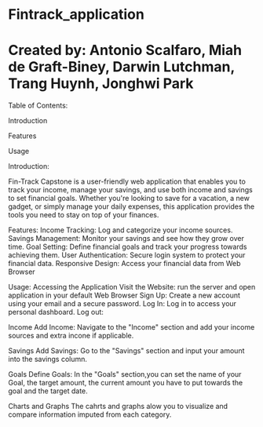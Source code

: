﻿# Fintrack_application
# Created by: Antonio Scalfaro, Miah de Graft-Biney, Darwin Lutchman, Trang Huynh, Jonghwi Park

Table of Contents:

Introduction

Features

Usage


Introduction:

Fin-Track Capstone is a user-friendly web application that enables you to track your income, manage your savings,
and use both income and savings to set financial goals. Whether you're looking to save for a vacation, a new gadget, or simply manage your daily 
expenses, this application provides the tools you need to stay on top of your finances.


Features:
Income Tracking: Log and categorize your income sources.
Savings Management: Monitor your savings and see how they grow over time.
Goal Setting: Define financial goals and track your progress towards achieving them.
User Authentication: Secure login system to protect your financial data.
Responsive Design: Access your financial data from Web Browser 

Usage:
Accessing the Application
Visit the Website: run the server and open application in your default Web Browser 
Sign Up: Create a new account using your email and a secure password.
Log In: Log in to access your personal dashboard.
Log out:


Income
Add Income: Navigate to the "Income" section and add your income sources and extra incone if applicable.

Savings
Add Savings: Go to the "Savings" section and input your amount into the savings column.

Goals
Define Goals: In the "Goals" section,you can set the name of your Goal, the target amount, the current
amount you have to put towards the goal and the target date.

Charts and Graphs
The cahrts and graphs alow you to visualize and compare information imputed from each category. 
